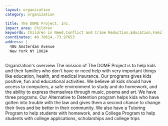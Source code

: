 ```yaml
---
layout: organization
category: organization

title: The DOME Project, Inc.
impact_area: Children
keywords: Children in Need,Conflict and Crime Reduction,Education,Families in Need,Understanding and Diversity
coordinates: 40.78614,-73.97653
address: |
  486 Amsterdam Avenue
  New York NY 10024
---
```

Organization's overview
The mission of The DOME Project is to help kids and their families who don't have or need help with very important things like education, health, and medical insurance.   Our programs gives kids positive, fun and educational activities. We believe all kids should have access to computers, a safe environment to study and do homework, and the ability to express themselves through music, poems and art.  We have three programs. Our Alternative to Detention program helps kids who have gotten into  trouble with the law and gives them a second chance to change their lives and be better in their community. We also have a Tutoring Program to help students with homework, and a College Program to help students with college applications, scholarships and college trips